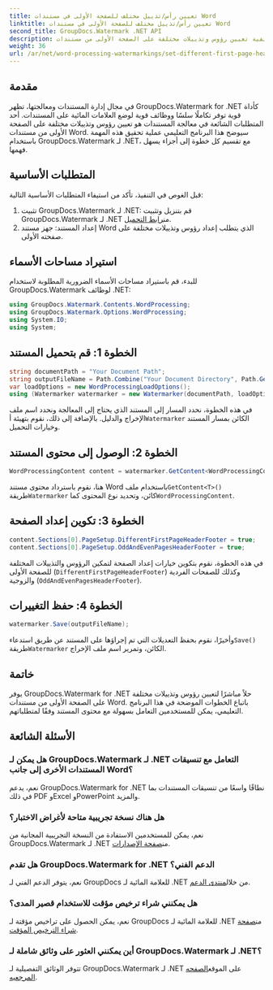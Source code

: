 ```yaml
---
title: تعيين رأس/تذييل مختلف للصفحة الأولى في مستندات Word
linktitle: تعيين رأس/تذييل مختلف للصفحة الأولى في مستندات Word
second_title: GroupDocs.Watermark .NET API
description: تعرف على كيفية تعيين رؤوس وتذييلات مختلفة على الصفحة الأولى من مستندات Word باستخدام GroupDocs.Watermark لـ .NET.
weight: 36
url: /ar/net/word-processing-watermarkings/set-different-first-page-header-footer-word-docs/
---
```

## مقدمة
في مجال إدارة المستندات ومعالجتها، تظهر GroupDocs.Watermark for .NET كأداة قوية توفر تكاملًا سلسًا ووظائف قوية لوضع العلامات المائية على المستندات. أحد المتطلبات الشائعة في معالجة المستندات هو تعيين رؤوس وتذييلات مختلفة على الصفحة الأولى من مستندات Word. سيوضح هذا البرنامج التعليمي عملية تحقيق هذه المهمة باستخدام GroupDocs.Watermark لـ .NET، مع تقسيم كل خطوة إلى أجزاء يسهل فهمها.
## المتطلبات الأساسية
قبل الغوص في التنفيذ، تأكد من استيفاء المتطلبات الأساسية التالية:
1.  تثبيت GroupDocs.Watermark لـ .NET: قم بتنزيل وتثبيت GroupDocs.Watermark لـ .NET من[رابط التحميل](https://releases.groupdocs.com/Watermark/net/).
2. إعداد المستند: جهز مستند Word الذي يتطلب إعداد رؤوس وتذييلات مختلفة على صفحته الأولى.

## استيراد مساحات الأسماء
للبدء، قم باستيراد مساحات الأسماء الضرورية المطلوبة لاستخدام GroupDocs.Watermark لوظائف .NET:
```csharp
using GroupDocs.Watermark.Contents.WordProcessing;
using GroupDocs.Watermark.Options.WordProcessing;
using System.IO;
using System;
```
## الخطوة 1: قم بتحميل المستند
```csharp
string documentPath = "Your Document Path";
string outputFileName = Path.Combine("Your Document Directory", Path.GetFileName(documentPath));
var loadOptions = new WordProcessingLoadOptions();
using (Watermarker watermarker = new Watermarker(documentPath, loadOptions))
```
في هذه الخطوة، نحدد المسار إلى المستند الذي يحتاج إلى المعالجة ونحدد اسم ملف الإخراج والدليل. بالإضافة إلى ذلك، نقوم بتهيئة أ`Watermarker` الكائن بمسار المستند وخيارات التحميل.
## الخطوة 2: الوصول إلى محتوى المستند
```csharp
WordProcessingContent content = watermarker.GetContent<WordProcessingContent>();
```
 هنا، نقوم باسترداد محتوى مستند Word باستخدام ملف`GetContent<T>()` طريقة`Watermarker` كائن، وتحديد نوع المحتوى كما`WordProcessingContent`.
## الخطوة 3: تكوين إعداد الصفحة
```csharp
content.Sections[0].PageSetup.DifferentFirstPageHeaderFooter = true;
content.Sections[0].PageSetup.OddAndEvenPagesHeaderFooter = true;
```
في هذه الخطوة، نقوم بتكوين خيارات إعداد الصفحة لتمكين الرؤوس والتذييلات المختلفة للصفحة الأولى (`DifferentFirstPageHeaderFooter`) وكذلك للصفحات الفردية والزوجية (`OddAndEvenPagesHeaderFooter`).
## الخطوة 4: حفظ التغييرات
```csharp
watermarker.Save(outputFileName);
```
 وأخيرًا، نقوم بحفظ التعديلات التي تم إجراؤها على المستند عن طريق استدعاء`Save()` طريقة`Watermarker` الكائن، وتمرير اسم ملف الإخراج.

## خاتمة
يوفر GroupDocs.Watermark for .NET حلاً مباشرًا لتعيين رؤوس وتذييلات مختلفة على الصفحة الأولى من مستندات Word. باتباع الخطوات الموضحة في هذا البرنامج التعليمي، يمكن للمستخدمين التعامل بسهولة مع محتوى المستند وفقًا لمتطلباتهم.
## الأسئلة الشائعة
### هل يمكن لـ GroupDocs.Watermark لـ .NET التعامل مع تنسيقات المستندات الأخرى إلى جانب Word؟
نعم، يدعم GroupDocs.Watermark for .NET نطاقًا واسعًا من تنسيقات المستندات بما في ذلك PDF وExcel وPowerPoint والمزيد.
### هل هناك نسخة تجريبية متاحة لأغراض الاختبار؟
نعم، يمكن للمستخدمين الاستفادة من النسخة التجريبية المجانية من GroupDocs.Watermark لـ .NET من[صفحة الإصدارات](https://releases.groupdocs.com/).
### هل تقدم GroupDocs.Watermark for .NET الدعم الفني؟
 نعم، يتوفر الدعم الفني لـ GroupDocs للعلامة المائية لـ .NET من خلال[منتدى الدعم](https://forum.groupdocs.com/c/watermark/19).
### هل يمكنني شراء ترخيص مؤقت للاستخدام قصير المدى؟
 نعم، يمكن الحصول على تراخيص مؤقتة لـ GroupDocs للعلامة المائية لـ .NET من[صفحة شراء الترخيص المؤقت](https://purchase.groupdocs.com/temporary-license/).
### أين يمكنني العثور على وثائق شاملة لـ GroupDocs.Watermark لـ .NET؟
 تتوفر الوثائق التفصيلية لـ GroupDocs.Watermark لـ .NET على الموقع[الصفحه المرجعيه](https://tutorials.groupdocs.com/Watermark/net/).